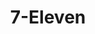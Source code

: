 ---
title: "7-Eleven"
url: /vancouver/7-eleven-northeast-fourth-plain-boulevard/
shop: convenience
---
